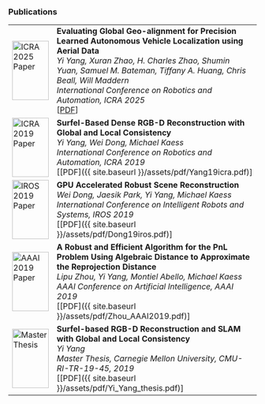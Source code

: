 ### Publications

| | |
| :--- | :--- |
| <img src="{{ site.baseurl }}/assets/img/Yang2025ICRA.png" alt="ICRA 2025 Paper" style="width: 100% !important; height: 120px !important; max-width: 200px !important; max-height: 120px !important; object-fit: cover;"> | **Evaluating Global Geo-alignment for Precision Learned Autonomous Vehicle Localization using Aerial Data** <br> *Yi Yang, Xuran Zhao, H. Charles Zhao, Shumin Yuan, Samuel M. Bateman, Tiffany A. Huang, Chris Beall, Will Maddern* <br> *International Conference on Robotics and Automation, ICRA 2025* <br> [[PDF](https://arxiv.org/abs/2503.13896)] |
| <img src="{{ site.baseurl }}/assets/img/Yang2019ICRA.png" alt="ICRA 2019 Paper" style="width: 100% !important; height: 120px !important; max-width: 200px !important; max-height: 120px !important; object-fit: cover;"> | **Surfel-Based Dense RGB-D Reconstruction with Global and Local Consistency** <br> *Yi Yang, Wei Dong, Michael Kaess* <br> *International Conference on Robotics and Automation, ICRA 2019* <br> [[PDF]({{ site.baseurl }}/assets/pdf/Yang19icra.pdf)] |
| <img src="{{ site.baseurl }}/assets/img/Dong2019IROS.png" alt="IROS 2019 Paper" style="width: 100% !important; height: 120px !important; max-width: 200px !important; max-height: 120px !important; object-fit: cover;"> | **GPU Accelerated Robust Scene Reconstruction** <br> *Wei Dong, Jaesik Park, Yi Yang, Michael Kaess* <br> *International Conference on Intelligent Robots and Systems, IROS 2019* <br> [[PDF]({{ site.baseurl }}/assets/pdf/Dong19iros.pdf)] |
| <img src="{{ site.baseurl }}/assets/img/Zhou2019AAAI.png" alt="AAAI 2019 Paper" style="width: 100% !important; height: 120px !important; max-width: 200px !important; max-height: 120px !important; object-fit: cover;"> | **A Robust and Efficient Algorithm for the PnL Problem Using Algebraic Distance to Approximate the Reprojection Distance** <br> *Lipu Zhou, Yi Yang, Montiel Abello, Michael Kaess* <br> *AAAI Conference on Artificial Intelligence, AAAI 2019* <br> [[PDF]({{ site.baseurl }}/assets/pdf/Zhou_AAAI2019.pdf)] |
| <img src="{{ site.baseurl }}/assets/img/Yang2019Thesis.png" alt="Master Thesis" style="width: 100% !important; height: 120px !important; max-width: 200px !important; max-height: 120px !important; object-fit: cover;"> | **Surfel-based RGB-D Reconstruction and SLAM with Global and Local Consistency** <br> *Yi Yang* <br> *Master Thesis, Carnegie Mellon University, CMU-RI-TR-19-45, 2019* <br> [[PDF]({{ site.baseurl }}/assets/pdf/Yi_Yang_thesis.pdf)] |